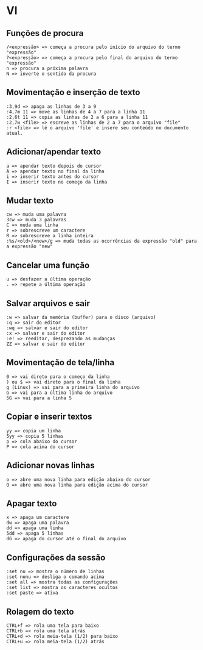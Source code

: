 # VI

## Funções de procura

```
/<expressão> => começa a procura pelo início do arquivo do termo "expressão"
?<expressão> => começa a procura pelo final do arquivo do termo "expressão"
n => procura a próxima palavra
N => inverte o sentido da procura

```

## Movimentação e inserção de texto

```
:3,9d => apaga as linhas de 3 a 9
:4,7m 11 => move as linhas de 4 a 7 para a linha 11
:2,6t 11 => copia as linhas de 2 a 6 para a linha 11
:2,7w <file> => escreve as linhas de 2 a 7 para o arquivo "file"
:r <file> => lê o arquivo 'file' e insere seu conteúdo no documento atual.

```

## Adicionar/apendar texto

```
a => apendar texto depois do cursor
A => apendar texto no final da linha
i => inserir texto antes do cursor
I => inserir texto no começo da linha

```

## Mudar texto

```
cw => muda uma palavra
3cw => muda 3 palavras
C => muda uma linha
r => sobrescreve um caractere
R => sobrescreve a linha inteira
:%s/<old>/<new>/g => muda todas as ocorrências da expressão "old" para a expressão "new"

```

## Cancelar uma função

```
u => desfazer a última operação
. => repete a última operação

```

## Salvar arquivos e sair

```
:w => salvar da memória (buffer) para o disco (arquivo)
:q => sair do editor
:wq => salvar e sair do editor
:x => salvar e sair do editor
:e! => reeditar, desprezando as mudanças
ZZ => salvar e sair do editor

```

## Movimentação de tela/linha

```
0 => vai direto para o começo da linha
) ou $ => vai direto para o final da linha
g (Linux) => vai para a primeira linha do arquivo
G => vai para a última linha do arquivo
5G => vai para a linha 5

```

## Copiar e inserir textos

```
yy => copia um linha
5yy => copia 5 linhas
p => cola abaixo do cursor
P => cola acima do cursor

```

## Adicionar novas linhas

```
o => abre uma nova linha para edição abaixo do cursor
O => abre uma nova linha para edição acima do cursor

```

## Apagar texto

```
x => apaga um caractere
dw => apaga uma palavra
dd => apaga uma linha
5dd => apaga 5 linhas
dG => apaga do cursor até o final do arquivo

```

## Configurações da sessão

```
:set nu => mostra o número de linhas
:set nonu => desliga o comando acima
:set all => mostra todas as configurações
:set list => mostra os caracteres ocultos
:set paste => ativa

```

## Rolagem do texto

```
CTRL+f => rola uma tela para baixo
CTRL+b => rola uma tela atrás
CTRL+d => rola meia-tela (1/2) para baixo
CTRL+u => rola meia-tela (1/2) atrás

```

